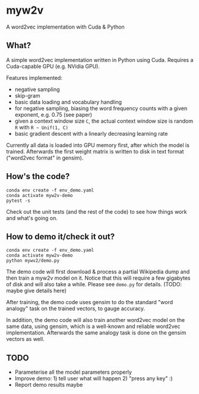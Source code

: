 # myw2v
A word2vec implementation with Cuda &amp; Python

## What?

A simple word2vec implementation written in Python using Cuda. Requires a Cuda-capable GPU (e.g. NVidia GPU).

Features implemented:
- negative sampling
- skip-gram
- basic data loading and vocabulary handling
- for negative sampling, biasing the word frequency counts with a given exponent, e.g. 0.75 (see paper)
- given a context window size `C`, the actual context window size is random `R` with `R ~ Unif(1, C)`
- basic gradient descent with a linearly decreasing learning rate

Currently all data is loaded into GPU memory first, after which the model is trained. Afterwards the first weight matrix is written to disk in text format ("word2vec format" in gensim).

## How's the code?

    conda env create -f env_demo.yaml
    conda activate myw2v-demo
    pytest -s

Check out the unit tests (and the rest of the code) to see how things work and what's going on.

## How to demo it/check it out?

    conda env create -f env_demo.yaml
    conda activate myw2v-demo
    python mywv2/demo.py

The demo code will first download & process a partial Wikipedia dump and then train a myw2v model on it. Notice that this will require a few gigabytes of disk and will also take a while. Please see `demo.py` for details. (TODO: maybe give details here)

After training, the demo code uses gensim to do the standard "word analogy" task on the trained vectors, to gauge accuracy.

In addition, the demo code will also train another word2vec model on the same data, using gensim, which is a well-known and reliable word2vec implementation. Afterwards the same analogy task is done on the gensim vectors as well.

## TODO

- Parameterise all the model parameters properly
- Improve demo: 1) tell user what will happen 2) "press any key" :)
- Report demo results maybe

